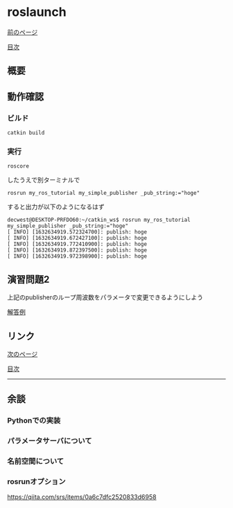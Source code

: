 # roslaunch

[前のページ](../rosparam)

[目次](../../)



## 概要



## 動作確認
### ビルド
```
catkin build
```
### 実行
```
roscore
```
したうえで別ターミナルで
```
rosrun my_ros_tutorial my_simple_publisher _pub_string:="hoge"
```
すると出力が以下のようになるはず

```shell
decwest@DESKTOP-PRFDO60:~/catkin_ws$ rosrun my_ros_tutorial my_simple_publisher _pub_string:="hoge"
[ INFO] [1632634919.572324700]: publish: hoge
[ INFO] [1632634919.672427100]: publish: hoge
[ INFO] [1632634919.772410900]: publish: hoge
[ INFO] [1632634919.872397500]: publish: hoge
[ INFO] [1632634919.972398900]: publish: hoge
```

## 演習問題2
上記のpublisherのループ周波数をパラメータで変更できるようにしよう

[解答例](./answer)

## リンク

[次のページ](../roslaunch/)

[目次](../../)



---

## 余談
### Pythonでの実装


### パラメータサーバについて

### 名前空間について

### rosrunオプション
https://qiita.com/srs/items/0a6c7dfc2520833d6958